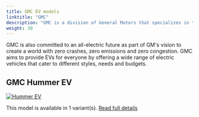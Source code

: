 ```yaml
---
title: GMC EV models
linktitle: "GMC"
description: "GMC is a division of General Motors that specializes in trucks, SUVs and crossovers. GMC stands for General Motors Truck Company and was founded in 1911. GMC is known for its professional grade vehicles that combine capability, luxury and technology."
weight: 30
---
```

<!-- markdownlint-disable MD033 -->
<!-- markdownlint-disable MD010 -->
GMC is also committed to an all-electric future as part of GM's vision to create a world with zero crashes, zero emissions and zero congestion. GMC aims to provide EVs for everyone by offering a wide range of electric vehicles that cater to different styles, needs and budgets.


## GMC Hummer EV

<a href="hummer_ev"><img src="https://media.evkx.net/multimedia/models/gmc/hummer_ev/hummer_ev_pickup/main_1_st.jpg" class="img-fluid" alt="Hummer EV" ></a>

This model is available in 1 variant(s). 
[Read full details](hummer_ev/)
